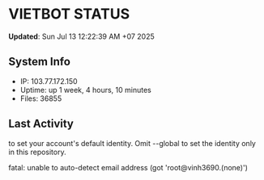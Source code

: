# VIETBOT STATUS
**Updated**: Sun Jul 13 12:22:39 AM +07 2025

## System Info
- IP: 103.77.172.150
- Uptime: up 1 week, 4 hours, 10 minutes
- Files: 36855

## Last Activity

to set your account's default identity.
Omit --global to set the identity only in this repository.

fatal: unable to auto-detect email address (got 'root@vinh3690.(none)')
